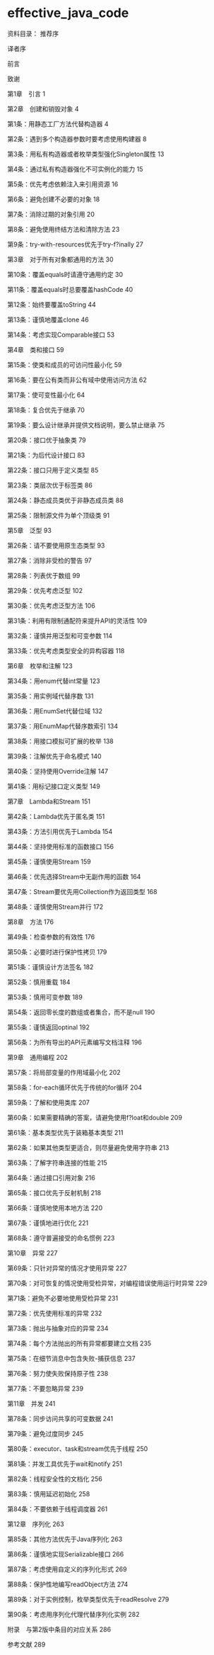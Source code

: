 # effective_java_code
资料目录：
推荐序

译者序

前言

致谢

第1章　引言  1

第2章　创建和销毁对象  4

第1条：用静态工厂方法代替构造器  4

第2条：遇到多个构造器参数时要考虑使用构建器  8

第3条：用私有构造器或者枚举类型强化Singleton属性  13

第4条：通过私有构造器强化不可实例化的能力  15

第5条：优先考虑依赖注入来引用资源  16

第6条：避免创建不必要的对象  18

第7条：消除过期的对象引用  20

第8条：避免使用终结方法和清除方法  23

第9条：try-with-resources优先于try-f?inally  27

第3章　对于所有对象都通用的方法  30

第10条：覆盖equals时请遵守通用约定  30

第11条：覆盖equals时总要覆盖hashCode  40

第12条：始终要覆盖toString  44

第13条：谨慎地覆盖clone  46

第14条：考虑实现Comparable接口 53

第4章　类和接口  59

第15条：使类和成员的可访问性最小化  59

第16条：要在公有类而非公有域中使用访问方法  62

第17条：使可变性最小化  64

第18条：复合优先于继承  70

第19条：要么设计继承并提供文档说明，要么禁止继承  75

第20条：接口优于抽象类  79

第21条：为后代设计接口  83

第22条：接口只用于定义类型  85

第23条：类层次优于标签类  86

第24条：静态成员类优于非静态成员类  88

第25条：限制源文件为单个顶级类  91

第5章　泛型  93

第26条：请不要使用原生态类型  93

第27条：消除非受检的警告  97

第28条：列表优于数组  99

第29条：优先考虑泛型  102

第30条：优先考虑泛型方法  106

第31条：利用有限制通配符来提升API的灵活性 109

第32条：谨慎并用泛型和可变参数  114

第33条：优先考虑类型安全的异构容器  118

第6章　枚举和注解  123

第34条：用enum代替int常量  123

第35条：用实例域代替序数  131

第36条：用EnumSet代替位域  132

第37条：用EnumMap代替序数索引  134

第38条：用接口模拟可扩展的枚举  138

第39条：注解优先于命名模式  140

第40条：坚持使用Override注解 147

第41条：用标记接口定义类型  149

第7章　Lambda和Stream  151

第42条：Lambda优先于匿名类  151

第43条：方法引用优先于Lambda  154

第44条：坚持使用标准的函数接口  156

第45条：谨慎使用Stream  159

第46条：优先选择Stream中无副作用的函数  164

第47条：Stream要优先用Collection作为返回类型  168

第48条：谨慎使用Stream并行 172

第8章　方法  176

第49条：检查参数的有效性  176

第50条：必要时进行保护性拷贝  179

第51条：谨慎设计方法签名  182

第52条：慎用重载  184

第53条：慎用可变参数  189

第54条：返回零长度的数组或者集合，而不是null  190

第55条：谨慎返回optinal  192

第56条：为所有导出的API元素编写文档注释  196

第9章　通用编程  202

第57条：将局部变量的作用域最小化  202

第58条：for-each循环优先于传统的for循环 204

第59条：了解和使用类库  207

第60条：如果需要精确的答案，请避免使用f?loat和double  209

第61条：基本类型优先于装箱基本类型  211

第62条：如果其他类型更适合，则尽量避免使用字符串  213

第63条：了解字符串连接的性能  215

第64条：通过接口引用对象  216

第65条：接口优先于反射机制  218

第66条：谨慎地使用本地方法  220

第67条：谨慎地进行优化  221

第68条：遵守普遍接受的命名惯例  223

第10章　异常  227

第69条：只针对异常的情况才使用异常  227

第70条：对可恢复的情况使用受检异常，对编程错误使用运行时异常  229

第71条：避免不必要地使用受检异常  231

第72条：优先使用标准的异常  232

第73条：抛出与抽象对应的异常  234

第74条：每个方法抛出的所有异常都要建立文档  235

第75条：在细节消息中包含失败-捕获信息 237

第76条：努力使失败保持原子性  238

第77条：不要忽略异常  239

第11章　并发  241

第78条：同步访问共享的可变数据  241

第79条：避免过度同步  245

第80条：executor、task和stream优先于线程  250

第81条：并发工具优先于wait和notify  251

第82条：线程安全性的文档化  256

第83条：慎用延迟初始化  258

第84条：不要依赖于线程调度器  261

第12章　序列化  263

第85条：其他方法优先于Java序列化 263

第86条：谨慎地实现Serializable接口 266

第87条：考虑使用自定义的序列化形式  269

第88条：保护性地编写readObject方法 274

第89条：对于实例控制，枚举类型优先于readResolve  279

第90条：考虑用序列化代理代替序列化实例  282

附录　与第2版中条目的对应关系  286

参考文献  289